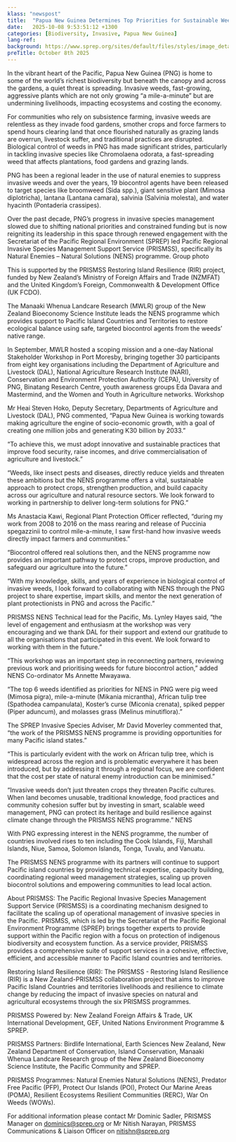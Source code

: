 ```yaml
---
klass: "newspost"
title:  "Papua New Guinea Determines Top Priorities for Sustainable Weed Management for a Natural Enemies - Natural Solutions Programme"
date:   2025-10-08 9:53:51:12 +1300
categories: [Biodiversity, Invasive, Papua New Guinea]
lang-ref:
background: https://www.sprep.org/sites/default/files/styles/image_detai_670_400_/public/images/news/PHOTO-2025-09-24-20-18-35.jpg?itok=KfkWkz5c
preTitle: October 8th 2025
---
```

In the vibrant heart of the Pacific, Papua New Guinea (PNG) is home to some of the world’s richest biodiversity but beneath the canopy and across the gardens, a quiet threat is spreading. Invasive weeds, fast-growing, aggressive plants which are not only growing “a mile-a-minute” but are undermining livelihoods, impacting ecosystems and costing the economy.

For communities who rely on subsistence farming, invasive weeds are relentless as they invade food gardens, smother crops and force farmers to spend hours clearing land that once flourished naturally as grazing lands are overrun, livestock suffer, and traditional practices are disrupted.
Biological control of weeds in PNG has made significant strides, particularly in tackling invasive species like Chromolaena odorata, a fast-spreading weed that affects plantations, food gardens and grazing lands.

PNG has been a regional leader in the use of natural enemies to suppress invasive weeds and over the years, 19 biocontrol agents have been released to target species like broomweed (Sida spp.), giant sensitive plant (Mimosa diplotricha), lantana (Lantana camara), salvinia (Salvinia molesta), and water hyacinth (Pontaderia crassipes).

Over the past decade, PNG’s progress in invasive species management slowed due to shifting national priorities and constrained funding but is now reigniting its leadership in this space through renewed engagement with the Secretariat of the Pacific Regional Environment (SPREP) led Pacific Regional Invasive Species Management Support Service (PRISMSS), specifically its Natural Enemies – Natural Solutions (NENS) programme.
Group photo

This is supported by the PRISMSS Restoring Island Resilience (RIR) project, funded by New Zealand’s Ministry of Foreign Affairs and Trade (NZMFAT) and the United Kingdom’s Foreign, Commonwealth & Development Office (UK FCDO).

The Manaaki Whenua Landcare Research (MWLR) group of the New Zealand Bioeconomy Science Institute leads the NENS programme which provides support to Pacific Island Countries and Territories to restore ecological balance using safe, targeted biocontrol agents from the weeds’ native range.

In September, MWLR hosted a scoping mission and a one-day National Stakeholder Workshop in Port Moresby, bringing together 30 participants from eight key organisations including the Department of Agriculture and Livestock (DAL), National Agriculture Research Institute (NARI),  Conservation and Environment Protection Authority (CEPA), University of PNG, Binatang Research Centre, youth awareness groups Eda Davara and Mastermind, and the Women and Youth in Agriculture networks.
Workshop

Mr Heai Steven Hoko, Deputy Secretary, Departments of Agriculture and Livestock (DAL), PNG commented, “Papua New Guinea is working towards making agriculture the engine of socio-economic growth, with a goal of creating one million jobs and generating K30 billion by 2033.”

“To achieve this, we must adopt innovative and sustainable practices that improve food security, raise incomes, and drive commercialisation of agriculture and livestock.”

“Weeds, like insect pests and diseases, directly reduce yields and threaten these ambitions but the NENS programme offers a vital, sustainable approach to protect crops, strengthen production, and build capacity across our agriculture and natural resource sectors. We look forward to working in partnership to deliver long-term solutions for PNG.”

Ms Anastacia Kawi, Regional Plant Protection Officer reflected, “during my work from 2008 to 2016 on the mass rearing and release of Puccinia spegazzinii to control mile-a-minute, I saw first-hand how invasive weeds directly impact farmers and communities.”

“Biocontrol offered real solutions then, and the NENS programme now provides an important pathway to protect crops, improve production, and safeguard our agriculture into the future.”

“With my knowledge, skills, and years of experience in biological control of invasive weeds, I look forward to collaborating with NENS through the PNG project to share expertise, impart skills, and mentor the next generation of plant protectionists in PNG and across the Pacific.”

PRISMSS NENS Technical lead for the Pacific, Ms. Lynley Hayes said, “the level of engagement and enthusiasm at the workshop was very encouraging and we thank DAL for their support and extend our gratitude to all the organisations that participated in this event. We look forward to working with them in the future.”

“This workshop was an important step in reconnecting partners, reviewing previous work and prioritising weeds for future biocontrol action,” added NENS Co-ordinator Ms Annette Mwayawa.

“The top 6 weeds identified as priorities for NENS in PNG were pig weed (Mimosa pigra), mile-a-minute (Mikania micrantha), African tulip tree (Spathodea campanulata), Koster’s curse (Miconia crenata), spiked pepper (Piper aduncum), and molasses grass (Melinus minutiflora).”

The SPREP Invasive Species Adviser, Mr David Moverley commented that, “the work of the PRISMSS NENS programme is providing opportunities for many Pacific island states.”

“This is particularly evident with the work on African tulip tree, which is widespread across the region and is problematic everywhere it has been introduced, but by addressing it through a regional focus, we are confident that the cost per state of natural enemy introduction can be minimised.”

“Invasive weeds don’t just threaten crops they threaten Pacific cultures. When land becomes unusable, traditional knowledge, food practices and community cohesion suffer but by investing in smart, scalable weed management, PNG can protect its heritage and build resilience against climate change through the PRISMSS NENS programme.”
NENS

With PNG expressing interest in the NENS programme, the number of countries involved rises to ten including the Cook Islands, Fiji, Marshall Islands, Niue, Samoa, Solomon Islands, Tonga, Tuvalu, and Vanuatu.

The PRISMSS NENS programme with its partners will continue to support Pacific island countries by providing technical expertise, capacity building, coordinating regional weed management strategies, scaling up proven biocontrol solutions and empowering communities to lead local action.

About PRISMSS: The Pacific Regional Invasive Species Management Support Service (PRISMSS)  is a coordinating mechanism designed to facilitate the scaling up of operational management of invasive species in the Pacific. PRISMSS, which is led by the Secretariat of the Pacific Regional Environment Programme (SPREP) brings together experts to provide support within the Pacific region with a focus on protection of indigenous biodiversity and ecosystem function.  As a service provider, PRISMSS provides a comprehensive suite of support services in a cohesive, effective, efficient, and accessible manner to Pacific Island countries and territories.

Restoring Island Resilience (RIR): The PRISMSS - Restoring Island Resilience (RIR) is a New Zealand-PRISMSS collaboration project that aims to improve Pacific Island Countries and territories livelihoods and resilience to climate change by reducing the impact of invasive species on natural and agricultural ecosystems through the six PRISMSS programmes.

PRISMSS Powered by: New Zealand Foreign Affairs & Trade, UK International Development, GEF, United Nations Environment Programme & SPREP.

PRISMSS Partners: Birdlife International, Earth Sciences New Zealand, New Zealand Department of Conservation, Island Conservation, Manaaki Whenua Landcare Research group of the New Zealand Bioeconomy Science Institute, the Pacific Community and SPREP.

PRISMSS Programmes: Natural Enemies Natural Solutions (NENS), Predator Free Pacific (PFP), Protect Our Islands (POI), Protect Our Marine Areas (POMA), Resilient Ecosystems Resilient Communities (RERC), War On Weeds (WOWs).

For additional information please contact Mr Dominic Sadler, PRISMSS Manager on dominics@sprep.org  or Mr Nitish Narayan, PRISMSS Communications & Liaison Officer on nitishn@sprep.org
